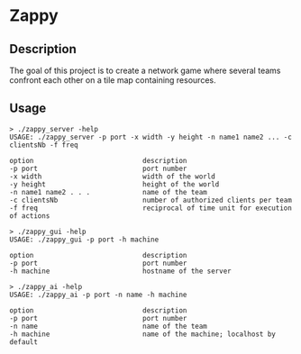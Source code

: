 # Zappy

## Description

The goal of this project is to create a network game where several teams confront each other on a tile map containing resources.

## Usage

```
> ./zappy_server -help
USAGE: ./zappy_server -p port -x width -y height -n name1 name2 ... -c clientsNb -f freq

option                           description
-p port                          port number
-x width                         width of the world
-y height                        height of the world
-n name1 name2 . . .             name of the team
-c clientsNb                     number of authorized clients per team
-f freq                          reciprocal of time unit for execution of actions
```

```
> ./zappy_gui -help
USAGE: ./zappy_gui -p port -h machine

option                           description
-p port                          port number
-h machine                       hostname of the server
```

```
> ./zappy_ai -help
USAGE: ./zappy_ai -p port -n name -h machine

option                           description
-p port                          port number
-n name                          name of the team
-h machine                       name of the machine; localhost by default
```
